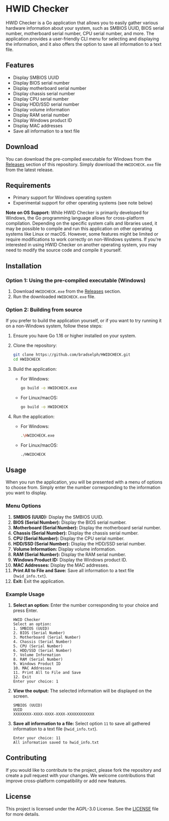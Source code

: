 # HWID Checker

HWID Checker is a Go application that allows you to easily gather various hardware information about your system, such as SMBIOS UUID, BIOS serial number, motherboard serial number, CPU serial number, and more. The application provides a user-friendly CLI menu for selecting and displaying the information, and it also offers the option to save all information to a text file.

## Features

- Display SMBIOS UUID
- Display BIOS serial number
- Display motherboard serial number
- Display chassis serial number
- Display CPU serial number
- Display HDD/SSD serial number
- Display volume information
- Display RAM serial number
- Display Windows product ID
- Display MAC addresses
- Save all information to a text file

## Download

You can download the pre-compiled executable for Windows from the [Releases](https://github.com/bradselph/HWIDCHECK/releases) section of this repository. Simply download the `HWIDCHECK.exe` file from the latest release.

## Requirements

- Primary support for Windows operating system
- Experimental support for other operating systems (see note below)

**Note on OS Support:** While HWID Checker is primarily developed for Windows, the Go programming language allows for cross-platform compilation. Depending on the specific system calls and libraries used, it may be possible to compile and run this application on other operating systems like Linux or macOS. However, some features might be limited or require modifications to work correctly on non-Windows systems. If you're interested in using HWID Checker on another operating system, you may need to modify the source code and compile it yourself.

## Installation

### Option 1: Using the pre-compiled executable (Windows)

1. Download `HWIDCHECK.exe` from the [Releases](https://github.com/bradselph/HWIDCHECK/releases) section.
2. Run the downloaded `HWIDCHECK.exe` file.

### Option 2: Building from source

If you prefer to build the application yourself, or if you want to try running it on a non-Windows system, follow these steps:

1. Ensure you have Go 1.16 or higher installed on your system.

2. Clone the repository:
   ```bash
   git clone https://github.com/bradselph/HWIDCHECK.git
   cd HWIDCHECK
   ```

3. Build the application:
   - For Windows:
     ```bash
     go build -o HWIDCHECK.exe
     ```
   - For Linux/macOS:
     ```bash
     go build -o HWIDCHECK
     ```

4. Run the application:
   - For Windows:
     ```bash
     .\HWIDCHECK.exe
     ```
   - For Linux/macOS:
     ```bash
     ./HWIDCHECK
     ```

## Usage

When you run the application, you will be presented with a menu of options to choose from. Simply enter the number corresponding to the information you want to display.

### Menu Options

1. **SMBIOS (UUID):** Display the SMBIOS UUID.
2. **BIOS (Serial Number):** Display the BIOS serial number.
3. **Motherboard (Serial Number):** Display the motherboard serial number.
4. **Chassis (Serial Number):** Display the chassis serial number.
5. **CPU (Serial Number):** Display the CPU serial number.
6. **HDD/SSD (Serial Number):** Display the HDD/SSD serial number.
7. **Volume Information:** Display volume information.
8. **RAM (Serial Number):** Display the RAM serial number.
9. **Windows Product ID:** Display the Windows product ID.
10. **MAC Addresses:** Display the MAC addresses.
11. **Print All to File and Save:** Save all information to a text file (`hwid_info.txt`).
12. **Exit:** Exit the application.

### Example Usage

1. **Select an option:** Enter the number corresponding to your choice and press Enter.
   ```
   HWID Checker
   Select an option:
   1. SMBIOS (UUID)
   2. BIOS (Serial Number)
   3. Motherboard (Serial Number)
   4. Chassis (Serial Number)
   5. CPU (Serial Number)
   6. HDD/SSD (Serial Number)
   7. Volume Information
   8. RAM (Serial Number)
   9. Windows Product ID
   10. MAC Addresses
   11. Print All to File and Save
   12. Exit
   Enter your choice: 1
   ```

2. **View the output:** The selected information will be displayed on the screen.
   ```
   SMBIOS (UUID)
   UUID
   XXXXXXXX-XXXX-XXXX-XXXX-XXXXXXXXXXXX
   ```

3. **Save all information to a file:** Select option `11` to save all gathered information to a text file (`hwid_info.txt`).
   ```
   Enter your choice: 11
   All information saved to hwid_info.txt
   ```

## Contributing

If you would like to contribute to the project, please fork the repository and create a pull request with your changes. We welcome contributions that improve cross-platform compatibility or add new features.

## License

This project is licensed under the AGPL-3.0 License. See the [LICENSE](LICENSE) file for more details.
